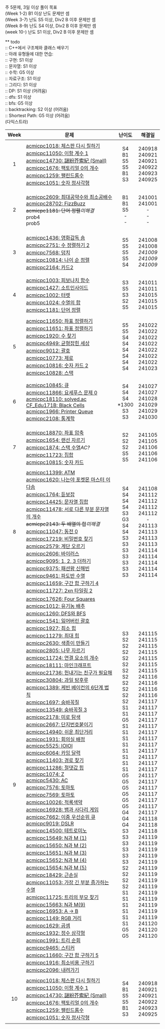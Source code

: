 주 5문제, 3일 이상 풀이 목표<br>
(Week 1-2) B1 이상 난도 문제만 셈<br>
(Week 3-7) 난도 S5 이상, Div2 B 이후 문제만 셈<br>
(Week 8-9) 난도 S4 이상, Div2 B 이후 문제만 셈<br>
(week 10-) 난도 S1 이상, Div2 B 이후 문제만 셈

** todo                                 <br>
 :: C++에서 구조체와 클래스 배우기        <br>
 :: 아래 유형들에 대한 연습:              <br>
 :: 구현: S1 이상                        <br>
 :: 문자열: S1 이상                      <br>
 :: 수학: G5 이상                        <br>
 :: 자료구조: S1 이상                    <br>
 :: 그리디: S1 이상                      <br>
 :: DP: S1 이상                 (어려움) <br>
 :: dfs: S1 이상                        <br>
 :: bfs: G5 이상                        <br>
 :: backtracking: S2 이상       (어려움) <br>
 :: Shortest Path: G5 이상      (어려움) <br> (다익스트라)

| **Week** | **문제** | **난이도** | **해결일** |
| -------- | -------- | --------- | ---------- |
| <p align="center">1</p> | [acmicpc1018: 체스판 다시 칠하기](https://www.acmicpc.net/problem/1018)<br>[acmicpc11050: 이항 계수 1](https://www.acmicpc.net/problem/11050)<br>[acmicpc14730: 謎紛芥索紀 (Small)](https://www.acmicpc.net/problem/14730)<br>[acmicpc1676: 팩토리얼 0의 개수](https://www.acmicpc.net/problem/1676)<br>[acmicpc1259: 팰린드롬수](https://www.acmicpc.net/problem/1259)<br>[acmicpc1051: 숫자 정사각형](https://www.acmicpc.net/problem/1051) | <p align="center">S4<br>B1<br>S5<br>S5<br>B1<br>S3</p> | <p align="center"> 240918<br>240921<br>240921<br>240922<br>240923<br>240925 </p> |
| <p align="center">2</p> | [acmicpc2609: 최대공약수와 최소공배수](https://www.acmicpc.net/problem/2609)<br>[acmicpc28702: FizzBuzz](https://www.acmicpc.net/problem/28702)<br>~~acmicpc1181: 단어 정렬~~*미해결*<br>prob4<br>prob5 | <p align="center">B1<br>B1<br>S5<br>-<br>-</p> | <p align="center"> 241001<br>241001<br>-<br>-<br>- </p> |
| <p align="center">3</p> | [acmicpc1436: 영화감독 숌](https://www.acmicpc.net/problem/1436)<br>[acmicpc2751: 수 정렬하기 2](https://www.acmicpc.net/problem/2751)<br>[acmicpc7568: 덩치](https://www.acmicpc.net/problem/7568)<br>[acmicpc10814: 나이 순 정렬](https://www.acmicpc.net/problem/10814)<br>[acmicpc2164: 카드2](https://www.acmicpc.net/problem/2164) | <p align="center">S5<br>S5<br>S5<br>S5<br>S4 </p> | <p align="center"> 241008<br>241008<br>*241009*<br>*241009*<br>*241009* </p> |
| <p align="center">4</p> | [acmicpc1003: 피보나치 함수](https://www.acmicpc.net/problem/1003)<br>[acmicpc1427: 소트인사이드](https://www.acmicpc.net/problem/1427)<br>[acmicpc1002: 터렛](https://www.acmicpc.net/problem/1002)<br>[acmicpc1024: 수열의 합](https://www.acmicpc.net/problem/1024)<br>[acmicpc1181: 단어 정렬](https://www.acmicpc.net/problem/1181) |<p align="center"> S3<br>S5<br>S3<br>S2<br>S5 </p> | <p align="center"> 241011<br>241011<br>241015<br>241015<br>241015 </p> |
| <p align="center">5</p> | [acmicpc11650: 좌표 정렬하기](https://www.acmicpc.net/problem/11650)<br>[acmicpc11651: 좌표 정렬하기](https://www.acmicpc.net/problem/11651)<br>[acmicpc1920: 수 찾기](https://www.acmicpc.net/problem/1920)<br>[acmicpc4949: 균형잡힌 세상](https://www.acmicpc.net/problem/4949)<br>[acmicpc9012: 괄호](https://www.acmicpc.net/problem/9012)<br>[acmicpc10773: 제로](https://www.acmicpc.net/problem/10773)<br>[acmicpc10816: 숫자 카드 2](https://www.acmicpc.net/problem/10816)<br>[acmicpc10828: 스택](https://www.acmicpc.net/problem/10816) |<p align="center"> S5<br>S5<br>S4<br>S4<br>S4<br>S4<br>S4<br>S4 </p> | <p align="center"> 241022<br>241022<br>241022<br>241022<br>241022<br>241022<br>241022<br>241023 </p> |
| <p align="center">6</p> | [acmicpc10845: 큐](https://www.acmicpc.net/problem/10845)<br>[acmicpc11866: 요세푸스 문제 0](https://www.acmicpc.net/problem/11866)<br>[acmicpc18110: solved.ac](https://www.acmicpc.net/problem/18110)<br>[CF_Edu171B: Black Cells](https://codeforces.com/contest/2026/problem/B)<br>[acmicpc1966: Printer Queue](https://www.acmicpc.net/problem/1966)<br>[acmicpc2108: 통계학](https://www.acmicpc.net/problem/2108) |<p align="center"> S4<br>S4<br>S4<br>*1300<br>S3<br>S3 </p> | <p align="center"> 241027<br>241027<br>241028<br>241029<br>241029<br>241030 </p> |
| <p align="center">7</p> | [acmicpc18870: 좌표 압축](https://www.acmicpc.net/problem/18870)<br>[acmicpc1654: 랜선 자르기](https://www.acmicpc.net/problem/1654)<br>[acmicpc1874: 스택 수열](https://www.acmicpc.net/problem/1874)*AC?*<br>[acmicpc11723: 집합](https://www.acmicpc.net/problem/11723)<br>[acmicpc10815: 숫자 카드](https://www.acmicpc.net/problem/10815) |<p align="center"> S2<br>S2<br>S2<br>S5<br>S5 </p> | <p align="center"> 241105<br>241105<br>241106<br>241106<br>241106 </p> |
| <p align="center">8</p> | [acmicpc11399: ATM](https://www.acmicpc.net/problem/11399)<br>[acmicpc1620: 나는야 포켓몬 마스터 이다솜](https://www.acmicpc.net/problem/1620)<br>[acmicpc1764: 듣보잡](https://www.acmicpc.net/problem/1764)<br>[acmicpc14425: 문자열 집합](https://www.acmicpc.net/problem/14425)<br>[acmicpc11478: 서로 다른 부분 문자열의 개수](https://www.acmicpc.net/problem/11478)<br>~~acmicpc2143: 두 배열의 합~~*미해결*<br>[acmicpc11047: 동전 0](https://www.acmicpc.net/problem/11047)<br>[acmicpc17219: 비밀번호 찾기](https://www.acmicpc.net/problem/17219)<br>[acmicpc2579: 계단 오르기](https://www.acmicpc.net/problem/2579)<br>[acmicpc2606: 바이러스](https://www.acmicpc.net/problem/2606)<br>[acmicpc9095: 1, 2, 3 더하기](https://www.acmicpc.net/problem/9095)<br>[acmicpc9375: 패션왕 신해빈](https://www.acmicpc.net/problem/9375)<br>[acmicpc9461: 파도반 수열](https://www.acmicpc.net/problem/9461)<br>[acmicpc11659: 구간 합 구하기 4](https://www.acmicpc.net/problem/11659)<br>[acmicpc11727: 2xn 타일링 2](https://www.acmicpc.net/problem/11659) |<p align="center"> S4<br>S4<br>S4<br>S4<br>S3<br>G3<br>S4<br>S4<br>S3<br>S3<br>S3<br>S3<br>S3<br>S3<br>S3 </p> | <p align="center"> 241108<br>241112<br>241112<br>241112<br>241112<br>-<br>241113<br>241113<br>241113<br>241113<br>241114<br>241114<br>241114<br>241114<br>241114 </p> |
| <p align="center">9</p> | [acmicpc17626: Four Squares](https://www.acmicpc.net/problem/17626)<br>[acmicpc1012: 유기농 배추](https://www.acmicpc.net/problem/1012)<br>[acmicpc1260: DFS와 BFS](https://www.acmicpc.net/problem/1260)<br>[acmicpc1541: 잃어버린 괄호](https://www.acmicpc.net/problem/1541)<br>[acmicpc1927: 최소 힙](https://www.acmicpc.net/problem/1927)<br>[acmicpc11279: 최대 힙](https://www.acmicpc.net/problem/11279)<br>[acmicpc2630: 색종이 만들기](https://www.acmicpc.net/problem/2630)<br>[acmicpc2805: 나무 자르기](https://www.acmicpc.net/problem/2805)<br>[acmicpc11724: 연결 요소의 개수](https://www.acmicpc.net/problem/11724)<br>[acmicpc18111: 마인크래프트](https://www.acmicpc.net/problem/18111)<br>[acmicpc21736: 헌내기는 친구가 필요해](https://www.acmicpc.net/problem/21736)<br>[acmicpc30804: 과일 탕후루](https://www.acmicpc.net/problem/30804)<br>[acmicpc1389: 케빈 베이컨의 6단계 법칙](https://www.acmicpc.net/problem/1389)<br>[acmicpc1697: 숨바꼭질](https://www.acmicpc.net/problem/1697)<br>[acmicpc13549: 숨바꼭질 3](https://www.acmicpc.net/problem/13549)<br>[acmicpc2178: 미로 탐색](https://www.acmicpc.net/problem/2178)<br>[acmicpc2667: 단지번호붙이기](https://www.acmicpc.net/problem/2667)<br>[acmicpc14940: 쉬운 최단거리](https://www.acmicpc.net/problem/14940)<br>[acmicpc1931: 회의실 배정](https://www.acmicpc.net/problem/1931)<br>[acmicpc5525: IOIOI](https://www.acmicpc.net/problem/5525)<br>[acmicpc6064: 카잉 달력](https://www.acmicpc.net/problem/6064)<br>[acmicpc11403: 경로 찾기](https://www.acmicpc.net/problem/11403)<br>[acmicpc11286: 절댓값 힙](https://www.acmicpc.net/problem/11286)<br>[acmicpc1074: Z](https://www.acmicpc.net/problem/1074)<br>[acmicpc5430: AC](https://www.acmicpc.net/problem/5430)<br>[acmicpc7576: 토마토](https://www.acmicpc.net/problem/7576)<br>[acmicpc7569: 토마토](https://www.acmicpc.net/problem/7569)<br>[acmicpc10026: 적록색약](https://www.acmicpc.net/problem/10026)<br>[acmicpc16928: 뱀과 사다리 게임](https://www.acmicpc.net/problem/16928)<br>[acmicpc7662: 이중 우선순위 큐](https://www.acmicpc.net/problem/7662)<br>[acmicpc9019: DSLR](https://www.acmicpc.net/problem/9019)<br>[acmicpc14500: 테트로미노](https://www.acmicpc.net/problem/14500)<br>[acmicpc15649: N과 M (1)](https://www.acmicpc.net/problem/15649)<br>[acmicpc15650: N과 M (2)](https://www.acmicpc.net/problem/15650)<br>[acmicpc15651: N과 M (3)](https://www.acmicpc.net/problem/15651)<br>[acmicpc15652: N과 M (4)](https://www.acmicpc.net/problem/15652)<br>[acmicpc15654: N과 M (5)](https://www.acmicpc.net/problem/15654)<br>[acmicpc18429: 근손실](https://www.acmicpc.net/problem/18429)<br>[acmicpc11053: 가장 긴 부분 증가하는 수열](https://www.acmicpc.net/problem/11053)<br>[acmicpc11725: 트리의 부모 찾기](https://www.acmicpc.net/problem/11725)<br>[acmicpc15663: N과 M(9)](https://www.acmicpc.net/problem/15663)<br>[acmicpc16953: A → B](https://www.acmicpc.net/problem/16953)<br>[acmicpc1149: RGB 거리](https://www.acmicpc.net/problem/1149)<br>[acmicpc1629: 곱셈](https://www.acmicpc.net/problem/1629)<br>[acmicpc1932: 정수 삼각형](https://www.acmicpc.net/problem/1932)<br>[acmicpc1991: 트리 순회](https://www.acmicpc.net/problem/1991)<br>[acmicpc9465: 스티커](https://www.acmicpc.net/problem/9465)<br>[acmicpc11660: 구간 합 구하기 5](https://www.acmicpc.net/problem/11660)<br>[acmicpc1916: 최소비용 구하기](https://www.acmicpc.net/problem/1916)<br>[acmicpc2096: 내려가기](https://www.acmicpc.net/problem/2096) |<p align="center"> S3<br>S2<br>S2<br>S2<br>S2<br>S2<br>S2<br>S2<br>S2<br>S2<br>S2<br>S2<br>S1<br>S1<br>G5<br>S1<br>S1<br>S1<br>S1<br>S1<br>S1<br>S1<br>S1<br>G5<br>G5<br>G5<br>G5<br>G5<br>G5<br>G4<br>G4<br>G4<br>S3<br>S3<br>S3<br>S3<br>S3<br>S3<br>S2<br>S2<br>S2<br>S2<br>S1<br>S1<br>S1<br>S1<br>S1<br>S1<br>G5<br>G5 </p> | <p align="center"> 241115<br>241115<br>241115<br>241115<br>241115<br>241115<br>241115<br>241116<br>241116<br>241116<br>241116<br>241117<br>241117<br>241117<br>241117<br>241117<br>241117<br>241117<br>241117<br>241117<br>241117<br>241117<br>241117<br>241117<br>241117<br>241117<br>241117<br>241117<br>241117<br>241117<br>241118<br>241118<br>241118<br>241119<br>241119<br>241119<br>241119<br>241119<br>241119<br>241119<br>241119<br>241119<br>241119<br>241119<br>241119<br>241119<br>241119<br>241120<br>241120<br>241120 </p> |
| <p align="center">10</p> | [acmicpc1018: 체스판 다시 칠하기](https://www.acmicpc.net/problem/1018)<br>[acmicpc11050: 이항 계수 1](https://www.acmicpc.net/problem/11050)<br>[acmicpc14730: 謎紛芥索紀 (Small)](https://www.acmicpc.net/problem/14730)<br>[acmicpc1676: 팩토리얼 0의 개수](https://www.acmicpc.net/problem/1676)<br>[acmicpc1259: 팰린드롬수](https://www.acmicpc.net/problem/1259)<br>[acmicpc1051: 숫자 정사각형](https://www.acmicpc.net/problem/1051) | <p align="center">S4<br>B1<br>S5<br>S5<br>B1<br>S3</p> | <p align="center"> 240918<br>240921<br>240921<br>240922<br>240923<br>240925 </p> |
